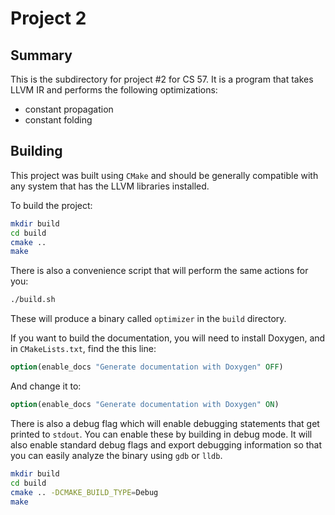 # Project 2

## Summary

This is the subdirectory for project #2 for CS 57. It is a program that takes
LLVM IR and performs the following optimizations:

* constant propagation
* constant folding

## Building

This project was built using `CMake` and should be generally compatible with
any system that has the LLVM libraries installed.

To build the project:

```sh
mkdir build
cd build
cmake ..
make
```

There is also a convenience script that will perform the same actions for you:

```sh
./build.sh
```

These will produce a binary called `optimizer` in the `build` directory.

If you want to build the documentation, you will need to install Doxygen, and
in `CMakeLists.txt`, find the this line:

```cmake
option(enable_docs "Generate documentation with Doxygen" OFF)
```

And change it to:

```cmake
option(enable_docs "Generate documentation with Doxygen" ON)
```

There is also a debug flag which will enable debugging statements that get
printed to `stdout`. You can enable these by building in debug mode. It will
also enable standard debug flags and export debugging information so that you
can easily analyze the binary using `gdb` or `lldb`.

```sh
mkdir build
cd build
cmake .. -DCMAKE_BUILD_TYPE=Debug
make
```
